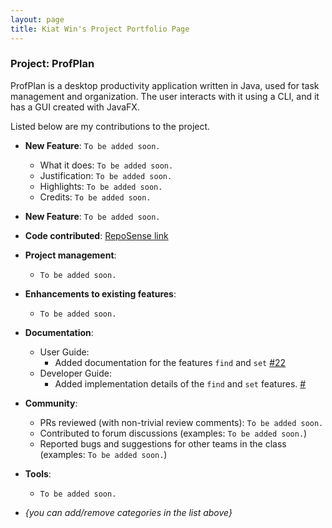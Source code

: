 ```yaml
---
layout: page
title: Kiat Win's Project Portfolio Page
---
```


### Project: ProfPlan

ProfPlan is a desktop productivity application written in Java, used for task management and organization. The user
interacts with it using a CLI, and it has a GUI created with JavaFX.

Listed below are my contributions to the project.

* **New Feature**: `To be added soon.`
  * What it does: `To be added soon.`
  * Justification: `To be added soon.`
  * Highlights: `To be added soon.`
  * Credits: `To be added soon.`

* **New Feature**: `To be added soon.`

* **Code contributed**: [RepoSense link](https://nus-cs2103-ay2324s1.github.io/tp-dashboard/?search=kiatkat&breakdown=true)

* **Project management**:
  * `To be added soon.`

* **Enhancements to existing features**:
  * `To be added soon.`

* **Documentation**:
  * User Guide:
    * Added documentation for the features `find` and `set` [#22](https://github.com/AY2324S1-CS2103T-W15-1/tp/issues/22)
  * Developer Guide:
    * Added implementation details of the `find` and `set` features. [#](https://github.com/AY2324S1-CS2103T-W15-1/tp/issues/)

* **Community**:
  * PRs reviewed (with non-trivial review comments): `To be added soon.`
  * Contributed to forum discussions (examples: `To be added soon.`)
  * Reported bugs and suggestions for other teams in the class (examples: `To be added soon.`)

* **Tools**:
  * `To be added soon.`

* _{you can add/remove categories in the list above}_
